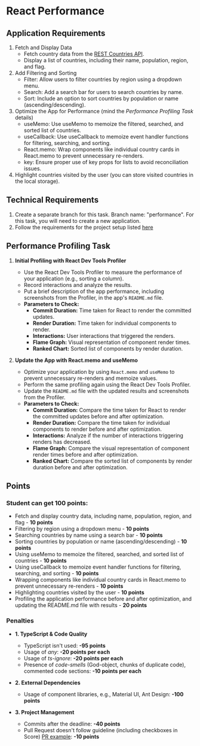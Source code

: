 # React Performance

## Application Requirements

1. Fetch and Display Data
   - Fetch country data from the [REST Countries API](https://restcountries.com/v3.1/all).
   - Display a list of countries, including their name, population, region, and flag.
2. Add Filtering and Sorting
   - Filter: Allow users to filter countries by region using a dropdown menu.
   - Search: Add a search bar for users to search countries by name.
   - Sort: Include an option to sort countries by population or name (ascending/descending).
3. Optimize the App for Performance (mind the _Performance Profiling Task_ details)
   - useMemo: Use useMemo to memoize the filtered, searched, and sorted list of countries.
   - useCallback: Use useCallback to memoize event handler functions for filtering, searching, and sorting.
   - React.memo: Wrap components like individual country cards in React.memo to prevent unnecessary re-renders.
   - key: Ensure proper use of key props for lists to avoid reconciliation issues.
4. Highlight countries visited by the user (you can store visited countries in the local storage).

## Technical Requirements

1. Create a separate branch for this task. Branch name: "performance". For this task, you will need to create a new application.
2. Follow the requirements for the project setup listed [here](./project-setup.md)

## Performance Profiling Task

1. **Initial Profiling with React Dev Tools Profiler**

   - Use the React Dev Tools Profiler to measure the performance of your application (e.g., sorting a column).
   - Record interactions and analyze the results.
   - Put a brief description of the app performance, including screenshots from the Profiler, in the app's `README.md` file.
   - **Parameters to Check:**
     - **Commit Duration:** Time taken for React to render the committed updates.
     - **Render Duration:** Time taken for individual components to render.
     - **Interactions:** User interactions that triggered the renders.
     - **Flame Graph:** Visual representation of component render times.
     - **Ranked Chart:** Sorted list of components by render duration.

2. **Update the App with React.memo and useMemo**
   - Optimize your application by using `React.memo` and `useMemo` to prevent unnecessary re-renders and memoize values.
   - Perform the same profiling again using the React Dev Tools Profiler.
   - Update the `README.md` file with the updated results and screenshots from the Profiler.
   - **Parameters to Check:**
     - **Commit Duration:** Compare the time taken for React to render the committed updates before and after optimization.
     - **Render Duration:** Compare the time taken for individual components to render before and after optimization.
     - **Interactions:** Analyze if the number of interactions triggering renders has decreased.
     - **Flame Graph:** Compare the visual representation of component render times before and after optimization.
     - **Ranked Chart:** Compare the sorted list of components by render duration before and after optimization.

## Points

### Student can get 100 points:

- Fetch and display country data, including name, population, region, and flag - **10 points**
- Filtering by region using a dropdown menu - **10 points**
- Searching countries by name using a search bar - **10 points**
- Sorting countries by population or name (ascending/descending) - **10 points**
- Using useMemo to memoize the filtered, searched, and sorted list of countries - **10 points**
- Using useCallback to memoize event handler functions for filtering, searching, and sorting - **10 points**
- Wrapping components like individual country cards in React.memo to prevent unnecessary re-renders - **10 points**
- Highlighting countries visited by the user - **10 points**
- Profiling the application performance before and after optimization, and updating the README.md file with results - **20 points**

### Penalties

- **1. TypeScript & Code Quality**

  - TypeScript isn't used: **-95 points**
  - Usage of _any_: **-20 points per each**
  - Usage of _ts-ignore_: **-20 points per each**
  - Presence of _code-smells_ (God-object, chunks of duplicate code), commented code sections: **-10 points per each**

- **2. External Dependencies**

  - Usage of component libraries, e.g., Material UI, Ant Design: **-100 points**

- **3. Project Management**
  - Commits after the deadline: **-40 points**
  - Pull Request doesn't follow guideline (including checkboxes in Score) [PR example](https://rs.school/docs/en/pull-request-review-process#pull-request-description-must-contain-the-following): **-10 points**
